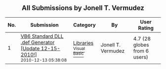 ﻿<div align="center">

## All Submissions by Jonell T\. Vermudez

</div>

No.  | Submission | Category | By   | User Rating
---- | ---------- | -------- | ---- | -----------
1 | [VB6 Standard DLL \.def Generator \[Update 12\-15\-2010\!\]<br /><sup>2010-12-13 05:38:08</sup>](https://github.com/Planet-Source-Code/jonell-t-vermudez-vb6-standard-dll-def-generator-update-12-15-2010__1-73485) | [Libraries<br /><sup>Visual Basic</sup>](../ByCategory/libraries__1-49.md) | Jonell T\. Vermudez | 4.7 (28 globes from 6 users)

